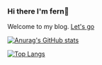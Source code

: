 ### Hi there I'm fern👋

Welcome to my blog. [Let's go](http://www.hi-hufei.com)

[![Anurag's GitHub stats](https://github-readme-stats.vercel.app/api?username=fernfei)](https://github.com/anuraghazra/github-readme-stats)

[![Top Langs](https://github-readme-stats.vercel.app/api/top-langs/?username=fernfei&layout=compact)](https://github.com/anuraghazra/github-readme-stats)
